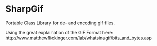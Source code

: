 # SharpGif

Portable Class Library for de- and encoding gif files.

Using the great explaination of the GIF Format here:
http://www.matthewflickinger.com/lab/whatsinagif/bits_and_bytes.asp
